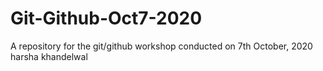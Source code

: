 # Git-Github-Oct7-2020
A repository for the git/github workshop conducted on 7th October, 2020 
harsha khandelwal
